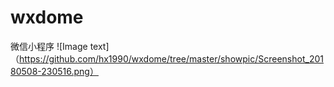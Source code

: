 # wxdome
微信小程序
![Image text]（https://github.com/hx1990/wxdome/tree/master/showpic/Screenshot_20180508-230516.png）
